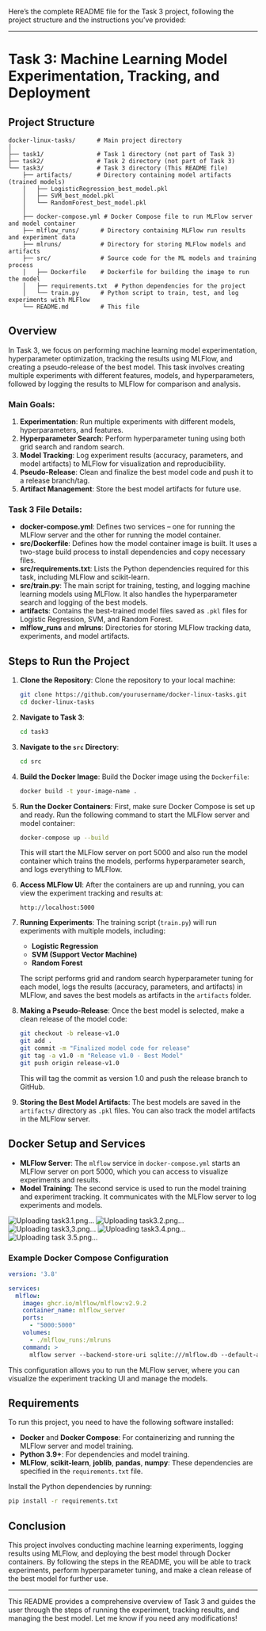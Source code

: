Here’s the complete README file for the Task 3 project, following the project structure and the instructions you’ve provided:

---

# Task 3: Machine Learning Model Experimentation, Tracking, and Deployment

## Project Structure
```
docker-linux-tasks/      # Main project directory
│
├── task1/               # Task 1 directory (not part of Task 3)
├── task2/               # Task 2 directory (not part of Task 3)
└── task3/               # Task 3 directory (This README file)
    ├── artifacts/       # Directory containing model artifacts (trained models)
    │   ├── LogisticRegression_best_model.pkl
    │   ├── SVM_best_model.pkl
    │   └── RandomForest_best_model.pkl
    │
    ├── docker-compose.yml # Docker Compose file to run MLFlow server and model container
    ├── mlflow_runs/      # Directory containing MLFlow run results and experiment data
    ├── mlruns/           # Directory for storing MLFlow models and artifacts
    ├── src/              # Source code for the ML models and training process
    │   ├── Dockerfile    # Dockerfile for building the image to run the model
    │   ├── requirements.txt  # Python dependencies for the project
    │   └── train.py      # Python script to train, test, and log experiments with MLFlow
    └── README.md         # This file
```

## Overview

In Task 3, we focus on performing machine learning model experimentation, hyperparameter optimization, tracking the results using MLFlow, and creating a pseudo-release of the best model. This task involves creating multiple experiments with different features, models, and hyperparameters, followed by logging the results to MLFlow for comparison and analysis.

### Main Goals:
1. **Experimentation**: Run multiple experiments with different models, hyperparameters, and features.
2. **Hyperparameter Search**: Perform hyperparameter tuning using both grid search and random search.
3. **Model Tracking**: Log experiment results (accuracy, parameters, and model artifacts) to MLFlow for visualization and reproducibility.
4. **Pseudo-Release**: Clean and finalize the best model code and push it to a release branch/tag.
5. **Artifact Management**: Store the best model artifacts for future use.

### Task 3 File Details:

- **docker-compose.yml**: Defines two services – one for running the MLFlow server and the other for running the model container.
- **src/Dockerfile**: Defines how the model container image is built. It uses a two-stage build process to install dependencies and copy necessary files.
- **src/requirements.txt**: Lists the Python dependencies required for this task, including MLFlow and scikit-learn.
- **src/train.py**: The main script for training, testing, and logging machine learning models using MLFlow. It also handles the hyperparameter search and logging of the best models.
- **artifacts**: Contains the best-trained model files saved as `.pkl` files for Logistic Regression, SVM, and Random Forest.
- **mlflow_runs** and **mlruns**: Directories for storing MLFlow tracking data, experiments, and model artifacts.

## Steps to Run the Project

1. **Clone the Repository**:
   Clone the repository to your local machine:
   ```bash
   git clone https://github.com/yourusername/docker-linux-tasks.git
   cd docker-linux-tasks
   ```

2. **Navigate to Task 3**:
   ```bash
   cd task3
   ```

3. **Navigate to the `src` Directory**:
   ```bash
   cd src
   ```

4. **Build the Docker Image**:
   Build the Docker image using the `Dockerfile`:
   ```bash
   docker build -t your-image-name .
   ```

5. **Run the Docker Containers**:
   First, make sure Docker Compose is set up and ready. Run the following command to start the MLFlow server and model container:
   ```bash
   docker-compose up --build
   ```

   This will start the MLFlow server on port 5000 and also run the model container which trains the models, performs hyperparameter search, and logs everything to MLFlow.

6. **Access MLFlow UI**:
   After the containers are up and running, you can view the experiment tracking and results at:
   ```
   http://localhost:5000
   ```

7. **Running Experiments**:
   The training script (`train.py`) will run experiments with multiple models, including:
   - **Logistic Regression**
   - **SVM (Support Vector Machine)**
   - **Random Forest**

   The script performs grid and random search hyperparameter tuning for each model, logs the results (accuracy, parameters, and artifacts) in MLFlow, and saves the best models as artifacts in the `artifacts` folder.

8. **Making a Pseudo-Release**:
   Once the best model is selected, make a clean release of the model code:
   ```bash
   git checkout -b release-v1.0
   git add .
   git commit -m "Finalized model code for release"
   git tag -a v1.0 -m "Release v1.0 - Best Model"
   git push origin release-v1.0
   ```

   This will tag the commit as version 1.0 and push the release branch to GitHub.

9. **Storing the Best Model Artifacts**:
   The best models are saved in the `artifacts/` directory as `.pkl` files. You can also track the model artifacts in the MLFlow server.

## Docker Setup and Services

- **MLFlow Server**: The `mlflow` service in `docker-compose.yml` starts an MLFlow server on port 5000, which you can access to visualize experiments and results.
- **Model Training**: The second service is used to run the model training and experiment tracking. It communicates with the MLFlow server to log experiments and models.


![Uploading task3.1.png…]()
![Uploading task3.2.png…]()
![Uploading task3,3.png…]()
![Uploading task3.4.png…]()
![Uploading task 3.5.png…]()







### Example Docker Compose Configuration

```yaml
version: '3.8'

services:
  mlflow:
    image: ghcr.io/mlflow/mlflow:v2.9.2
    container_name: mlflow_server
    ports:
      - "5000:5000"
    volumes:
      - ./mlflow_runs:/mlruns
    command: >
      mlflow server --backend-store-uri sqlite:///mlflow.db --default-artifact-root /mlruns --host 0.0.0.0 --port 5000
```

This configuration allows you to run the MLFlow server, where you can visualize the experiment tracking UI and manage the models.

## Requirements

To run this project, you need to have the following software installed:
- **Docker** and **Docker Compose**: For containerizing and running the MLFlow server and model training.
- **Python 3.9+**: For dependencies and model training.
- **MLFlow**, **scikit-learn**, **joblib**, **pandas**, **numpy**: These dependencies are specified in the `requirements.txt` file.

Install the Python dependencies by running:
```bash
pip install -r requirements.txt
```

## Conclusion

This project involves conducting machine learning experiments, logging results using MLFlow, and deploying the best model through Docker containers. By following the steps in the README, you will be able to track experiments, perform hyperparameter tuning, and make a clean release of the best model for further use.

---

This README provides a comprehensive overview of Task 3 and guides the user through the steps of running the experiment, tracking results, and managing the best model. Let me know if you need any modifications!
